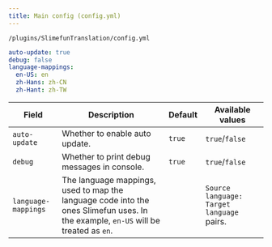 ```yaml
---
title: Main config (config.yml)
---
```


`/plugins/SlimefunTranslation/config.yml`

```yaml
auto-update: true
debug: false
language-mappings:
  en-US: en
  zh-Hans: zh-CN
  zh-Hant: zh-TW
```

| Field | Description | Default | Available values |
| --- | --- | --- | --- |
| `auto-update` | Whether to enable auto update. | `true` | `true`/`false` |
| `debug` | Whether to print debug messages in console. | `true` | `true`/`false` |
| `language-mappings` | The language mappings, used to map the language code into the ones Slimefun uses. In the example, `en-US` will be treated as `en`. | &nbsp; | `Source language: Target language` pairs. |
